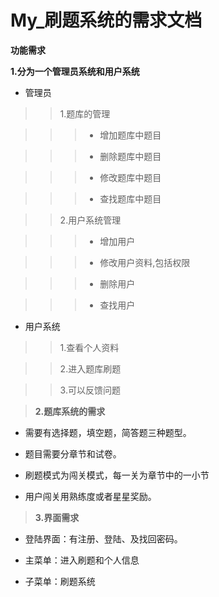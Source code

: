 # My_刷题系统的需求文档

**功能需求**  

 **1.分为一个管理员系统和用户系统**

- 管理员

>> 1.题库的管理

>>> - 增加题库中题目

>>> - 删除题库中题目

>>> - 修改题库中题目

>>> - 查找题库中题目

>> 2.用户系统管理

>>> - 增加用户

>>> - 修改用户资料,包括权限

>>> - 删除用户

>>> - 查找用户

- 用户系统

>> 1.查看个人资料

>> 2.进入题库刷题

>> 3.可以反馈问题



> **2.题库系统的需求**

- 需要有选择题，填空题，简答题三种题型。

- 题目需要分章节和试卷。

- 刷题模式为闯关模式，每一关为章节中的一小节

- 用户闯关用熟练度或者星星奖励。


> **3.界面需求**

- 登陆界面：有注册、登陆、及找回密码。

- 主菜单：进入刷题和个人信息

- 子菜单：刷题系统



